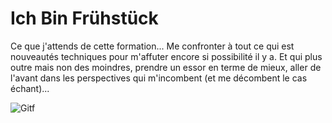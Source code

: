 # Ich Bin Frühstück

Ce que j'attends de cette formation... Me confronter à tout ce qui est nouveautés techniques pour m'affuter encore si possibilité il y a. Et qui plus outre mais non des moindres, prendre un essor en terme de mieux, aller de l'avant dans les perspectives qui m'incombent (et me décombent le cas échant)...

![Gitf](https://media0.giphy.com/media/flWn1Cyk9HcVIj9xWy/giphy.gif?cid=de9bf95e24s7hsyodfdeeb6bnjwk13rl1y8lg6jayplael7i)